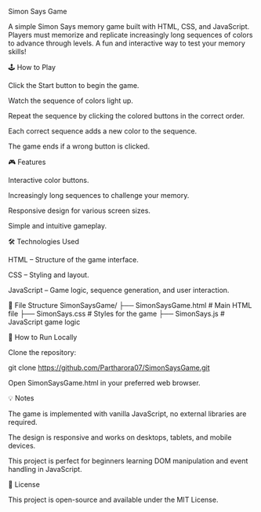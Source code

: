 Simon Says Game

A simple Simon Says memory game built with HTML, CSS, and JavaScript. Players must memorize and replicate increasingly long sequences of colors to advance through levels. A fun and interactive way to test your memory skills!

🕹️ How to Play

Click the Start button to begin the game.

Watch the sequence of colors light up.

Repeat the sequence by clicking the colored buttons in the correct order.

Each correct sequence adds a new color to the sequence.

The game ends if a wrong button is clicked.

🎮 Features

Interactive color buttons.

Increasingly long sequences to challenge your memory.

Responsive design for various screen sizes.

Simple and intuitive gameplay.

🛠️ Technologies Used

HTML – Structure of the game interface.

CSS – Styling and layout.

JavaScript – Game logic, sequence generation, and user interaction.

📂 File Structure
SimonSaysGame/
├── SimonSaysGame.html   # Main HTML file
├── SimonSays.css        # Styles for the game
├── SimonSays.js         # JavaScript game logic

🔧 How to Run Locally

Clone the repository:

git clone https://github.com/Partharora07/SimonSaysGame.git


Open SimonSaysGame.html in your preferred web browser.

💡 Notes

The game is implemented with vanilla JavaScript, no external libraries are required.

The design is responsive and works on desktops, tablets, and mobile devices.

This project is perfect for beginners learning DOM manipulation and event handling in JavaScript.

📜 License

This project is open-source and available under the MIT License.
